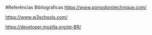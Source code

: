 #Referências Bibliográficas
https://www.pomodorotechnique.com/

https://www.w3schools.com/

https://developer.mozilla.org/pt-BR/
